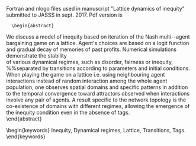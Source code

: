 Fortran and nlogo files used in manuscript "Lattice dynamics of inequity"
submitted to JASSS in sept. 2017. Pdf version is 

      \begin{abstract}
We discuss a model of inequity based on iteration 
of the Nash multi--agent bargaining game on a lattice.
Agent's choices are based on a logit function and 
gradual decay of memories of past profits.
Numerical simulations demonstrate the stability   
of various dynamical regimes, such as disorder, fairness or inequity,
%%separated by transitions
according to parameters and initial conditions.
When playing the game on a lattice 
i.e. using neighbouring agent interactions instead of
random interaction among the whole agent population,
one observes spatial domains and specific patterns
 in addition to the temporal convergence toward attractors
 observed when interactions involve any pair of agents.
  A result specific to the network topology is the co-existence
   of domains with different regimes, allowing the emergence
 of the inequity condition even in the absence of tags.  
\end{abstract}

\begin{keywords}
Inequity, Dynamical regimes, Lattice, Transitions, Tags.
\end{keywords}

